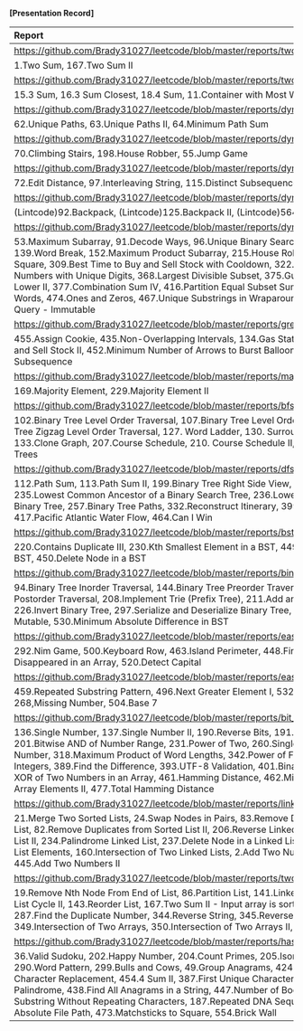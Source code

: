**[Presentation Record]**

| Report   | Present  |
|:----------|:--------:|
| https://github.com/Brady31027/leetcode/blob/master/reports/two_sums_series.pdf | 2017/03/06 |
|1.Two Sum, 167.Two Sum II ||
|https://github.com/Brady31027/leetcode/blob/master/reports/two_sums_series2.pdf | 2107/03/06 |
|15.3 Sum, 16.3 Sum Closest, 18.4 Sum, 11.Container with Most Water||
|https://github.com/Brady31027/leetcode/blob/master/reports/dynamic_programming.pdf | 2017/03/09 |
|62.Unique Paths, 63.Unique Paths II, 64.Minimum Path Sum ||
|https://github.com/Brady31027/leetcode/blob/master/reports/dynamic_programming_2.pdf | 2017/03/09 |
|70.Climbing Stairs, 198.House Robber, 55.Jump Game ||
|https://github.com/Brady31027/leetcode/blob/master/reports/dynamic_programming_3.pdf ||
|72.Edit Distance, 97.Interleaving String, 115.Distinct Subsequences  | |
|https://github.com/Brady31027/leetcode/blob/master/reports/dynamic_programming_4.pdf | 2017/04/24 |
|(Lintcode)92.Backpack, (Lintcode)125.Backpack II, (Lintcode)564.Backpack VI ||
|https://github.com/Brady31027/leetcode/blob/master/reports/dynamic_programming_5.pdf | N/A |
|53.Maximum Subarray, 91.Decode Ways, 96.Unique Binary Search Tree, 120.Triangle, 139.Word Break, 152.Maximum Product Subarray, 215.House Robber II, 221. Maximal Square, 309.Best Time to Buy and Sell Stock with Cooldown, 322.Coin Change, 357.Count Numbers with Unique Digits, 368.Largest Divisible Subset, 375.Guess Number Higher or Lower II, 377.Combination Sum IV, 416.Partition Equal Subset Sum, 472.Concatenated Words, 474.Ones and Zeros, 467.Unique Substrings in Wraparound String, 303.Range Sum Query - Immutable | |
|https://github.com/Brady31027/leetcode/blob/master/reports/greedy.pdf | |
|455.Assign Cookie, 435.Non-Overlapping Intervals, 134.Gas Station, 122.Best Time to Buy and Sell Stock II, 452.Minimum Number of Arrows to Burst Balloons, 376.Wiggle Subsequence | |
|https://github.com/Brady31027/leetcode/blob/master/reports/majority.pdf | 2017/04/26 |
|169.Majority Element, 229.Majority Element II | |
| https://github.com/Brady31027/leetcode/blob/master/reports/bfs.pdf | 2017/05/01 |
|102.Binary Tree Level Order Traversal, 107.Binary Tree Level Order Traversal II, 108.Binary Tree Zigzag Level Order Traversal, 127. Word Ladder, 130. Surrounding Regions, 133.Clone Graph, 207.Course Schedule, 210. Course Schedule II, 310. Minimum Height Trees| |
|https://github.com/Brady31027/leetcode/blob/master/reports/dfs.pdf ||
|112.Path Sum, 113.Path Sum II, 199.Binary Tree Right Side View, 200.Number of Islands, 235.Lowest Common Ancestor of a Binary Search Tree, 236.Lowest Common Ancestor of a Binary Tree, 257.Binary Tree Paths, 332.Reconstruct Itinerary, 399.Evaluate Division, 417.Pacific Atlantic Water Flow, 464.Can I Win ||
|https://github.com/Brady31027/leetcode/blob/master/reports/bst.pdf | |
|220.Contains Duplicate III, 230.Kth Smallest Element in a BST, 449.Serialize and Deserialize BST, 450.Delete Node in a BST | |
|https://github.com/Brady31027/leetcode/blob/master/reports/binary_tree.pdf | |
|94.Binary Tree Inorder Traversal, 144.Binary Tree Preorder Traversal, 145.Binary Tree Postorder Traversal, 208.Implement Trie (Prefix Tree), 211.Add and Search Word, 226.Invert Binary Tree, 297.Serialize and Deserialize Binary Tree, 307.Range Sum Query - Mutable, 530.Minimum Absolute Difference in BST | |
|https://github.com/Brady31027/leetcode/blob/master/reports/easy_misc_part1.pdf ||
|292.Nim Game, 500.Keyboard Row, 463.Island Perimeter, 448.Find All Numbers Disappeared in an Array, 520.Detect Capital ||
|https://github.com/Brady31027/leetcode/blob/master/reports/easy_misc_part2.pdf ||
|459.Repeated Substring Pattern, 496.Next Greater Element I, 532.K-diff Pairs in an Array, 268,Missing Number, 504.Base 7 ||
|https://github.com/Brady31027/leetcode/blob/master/reports/bit_manipulation.pdf | |
|136.Single Number, 137.Single Number II, 190.Reverse Bits, 191.Number of 1 Bits, 201.Bitwise AND of Number Range, 231.Power of Two, 260.Single Number III, 268.Missing Number, 318.Maximum Product of Word Lengths, 342.Power of Four, 371.Sum of Two Integers, 389.Find the Difference, 393.UTF-8 Validation, 401.Binary Watch, 421.Maximum XOR of Two Numbers in an Array, 461.Hamming Distance, 462.Minimum Moves to Equal Array Elements II, 477.Total Hamming Distance | 2017/05/08 |
|https://github.com/Brady31027/leetcode/blob/master/reports/linked_list.pdf | |
|21.Merge Two Sorted Lists, 24.Swap Nodes in Pairs, 83.Remove Duplicates from Sorted List, 82.Remove Duplicates from Sorted List II, 206.Reverse Linked List, 92.Reverse Linked List II, 234.Palindrome Linked List, 237.Delete Node in a Linked List, 203.Remove Linked List Elements, 160.Intersection of Two Linked Lists, 2.Add Two Numbers, 61.Rotate List, 445.Add Two Numbers II | |
|https://github.com/Brady31027/leetcode/blob/master/reports/two_ptrs.pdf | |
|19.Remove Nth Node From End of List, 86.Partition List, 141.Linked List Cycle, 142.Linked List Cycle II, 143.Reorder List, 167.Two Sum II - Input array is sorted, 283.Move Zeroes, 287.Find the Duplicate Number, 344.Reverse String, 345.Reverse Vowels of a String, 349.Intersection of Two Arrays, 350.Intersection of Two Arrays II, 457.Circular Array Loop ||
|https://github.com/Brady31027/leetcode/blob/master/reports/hash_table.pdf | |
|36.Valid Sudoku, 202.Happy Number, 204.Count Primes, 205.Isomorphic Strings, 290.Word Pattern, 299.Bulls and Cows, 49.Group Anagrams, 424.Longest Repeating Character Replacement, 454.4 Sum II, 387.First Unique Character in a String, 409.Longest Palindrome, 438.Find All Anagrams in a String, 447.Number of Boomerangs, 3.Longest Substring Without Repeating Characters, 187.Repeated DNA Sequences, 388.Longest Absolute File Path, 473.Matchsticks to Square, 554.Brick Wall | |

